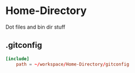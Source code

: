 # Home-Directory

Dot files and bin dir stuff

## .gitconfig

```toml
[include]
    path = ~/workspace/Home-Directory/gitconfig
```
